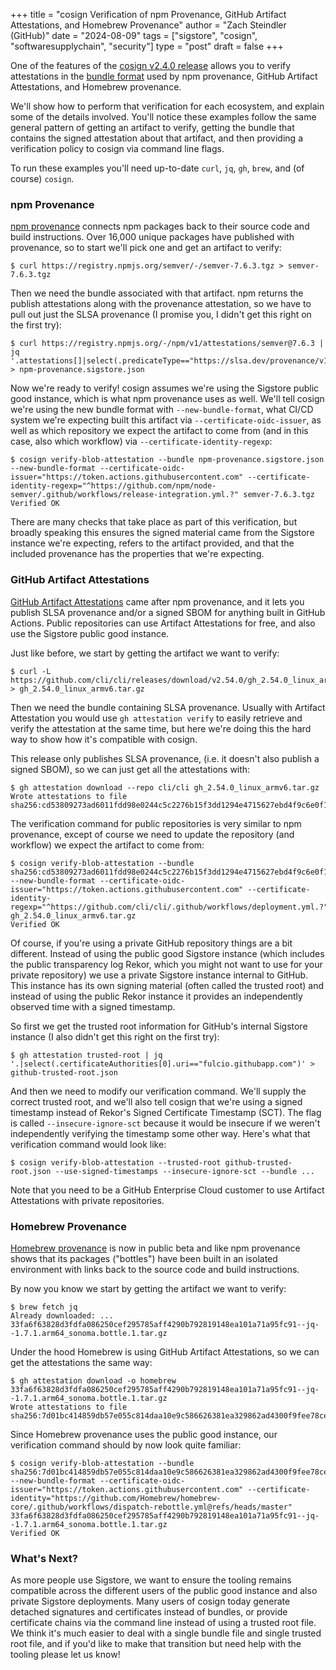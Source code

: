+++
title = "cosign Verification of npm Provenance, GitHub Artifact Attestations, and Homebrew Provenance"
author = "Zach Steindler (GitHub)"
date = "2024-08-09"
tags = ["sigstore", "cosign", "softwaresupplychain", "security"]
type = "post"
draft = false
+++

One of the features of the [cosign v2.4.0 release](https://github.com/sigstore/cosign/releases/tag/v2.4.0) allows you to verify attestations in the [bundle format](https://github.com/sigstore/protobuf-specs/blob/main/protos/sigstore_bundle.proto) used by npm provenance, GitHub Artifact Attestations, and Homebrew provenance.

We'll show how to perform that verification for each ecosystem, and explain some of the details involved. You'll notice these examples follow the same general pattern of getting an artifact to verify, getting the bundle that contains the signed attestation about that artifact, and then providing a verification policy to cosign via command line flags.

To run these examples you'll need up-to-date `curl`, `jq`, `gh`, `brew`, and (of course) `cosign`.

### npm Provenance

[npm provenance](https://docs.npmjs.com/generating-provenance-statements) connects npm packages back to their source code and build instructions. Over 16,000 unique packages have published with provenance, so to start we'll pick one and get an artifact to verify:

```
$ curl https://registry.npmjs.org/semver/-/semver-7.6.3.tgz > semver-7.6.3.tgz
```

Then we need the bundle associated with that artifact. npm returns the publish attestations along with the provenance attestation, so we have to pull out just the SLSA provenance (I promise you, I didn't get this right on the first try):

```
$ curl https://registry.npmjs.org/-/npm/v1/attestations/semver@7.6.3 | jq '.attestations[]|select(.predicateType=="https://slsa.dev/provenance/v1").bundle' > npm-provenance.sigstore.json
```

Now we're ready to verify! cosign assumes we're using the Sigstore public good instance, which is what npm provenance uses as well. We'll tell cosign we're using the new bundle format with `--new-bundle-format`, what CI/CD system we're expecting built this artifact via `--certificate-oidc-issuer`, as well as which repository we expect the artifact to come from (and in this case, also which workflow) via `--certificate-identity-regexp`:

```
$ cosign verify-blob-attestation --bundle npm-provenance.sigstore.json --new-bundle-format --certificate-oidc-issuer="https://token.actions.githubusercontent.com" --certificate-identity-regexp="^https://github.com/npm/node-semver/.github/workflows/release-integration.yml.?" semver-7.6.3.tgz
Verified OK
```

There are many checks that take place as part of this verification, but broadly speaking this ensures the signed material came from the Sigstore instance we're expecting, refers to the artifact provided, and that the included provenance has the properties that we're expecting.

### GitHub Artifact Attestations

[GitHub Artifact Attestations](https://docs.github.com/en/actions/security-for-github-actions/using-artifact-attestations/using-artifact-attestations-to-establish-provenance-for-builds) came after npm provenance, and it lets you publish SLSA provenance and/or a signed SBOM for anything built in GitHub Actions. Public repositories can use Artifact Attestations for free, and also use the Sigstore public good instance.

Just like before, we start by getting the artifact we want to verify:

```
$ curl -L https://github.com/cli/cli/releases/download/v2.54.0/gh_2.54.0_linux_armv6.tar.gz > gh_2.54.0_linux_armv6.tar.gz
```

Then we need the bundle containing SLSA provenance. Usually with Artifact Attestation you would use `gh attestation verify` to easily retrieve and verify the attestation at the same time, but here we're doing this the hard way to show how it's compatible with cosign.

This release only publishes SLSA provenance, (i.e. it doesn't also publish a signed SBOM), so we can just get all the attestations with:

```
$ gh attestation download --repo cli/cli gh_2.54.0_linux_armv6.tar.gz
Wrote attestations to file sha256:cd53809273ad6011fdd98e0244c5c2276b15f3dd1294e4715627ebd4f9c6e0f1.jsonl.
```

The verification command for public repositories is very similar to npm provenance, except of course we need to update the repository (and workflow) we expect the artifact to come from:

```
$ cosign verify-blob-attestation --bundle sha256:cd53809273ad6011fdd98e0244c5c2276b15f3dd1294e4715627ebd4f9c6e0f1.jsonl --new-bundle-format --certificate-oidc-issuer="https://token.actions.githubusercontent.com" --certificate-identity-regexp="^https://github.com/cli/cli/.github/workflows/deployment.yml.?" gh_2.54.0_linux_armv6.tar.gz
Verified OK
```

Of course, if you're using a private GitHub repository things are a bit different. Instead of using the public good Sigstore instance (which includes the public transparency log Rekor, which you might not want to use for your private repository) we use a private Sigstore instance internal to GitHub. This instance has its own signing material (often called the trusted root) and instead of using the public Rekor instance it provides an independently observed time with a signed timestamp.

So first we get the trusted root information for GitHub's internal Sigstore instance (I also didn't get this right on the first try):

```
$ gh attestation trusted-root | jq '.|select(.certificateAuthorities[0].uri=="fulcio.githubapp.com")' > github-trusted-root.json
```

And then we need to modify our verification command. We'll supply the correct trusted root, and we'll also tell cosign that we're using a signed timestamp instead of Rekor's Signed Certificate Timestamp (SCT). The flag is called `--insecure-ignore-sct` because it would be insecure if we weren't independently verifying the timestamp some other way. Here's what that verification command would look like:

```
$ cosign verify-blob-attestation --trusted-root github-trusted-root.json --use-signed-timestamps --insecure-ignore-sct --bundle ...
```

Note that you need to be a GitHub Enterprise Cloud customer to use Artifact Attestations with private repositories.

### Homebrew Provenance

[Homebrew provenance](https://blog.trailofbits.com/2024/05/14/a-peek-into-build-provenance-for-homebrew/) is now in public beta and like npm provenance shows that its packages ("bottles") have been built in an isolated environment with links back to the source code and build instructions.

By now you know we start by getting the artifact we want to verify:

```
$ brew fetch jq
Already downloaded: ... 33fa6f63828d3fdfa086250cef295785aff4290b792819148ea101a71a95fc91--jq--1.7.1.arm64_sonoma.bottle.1.tar.gz
```

Under the hood Homebrew is using GitHub Artifact Attestations, so we can get the attestations the same way:

```
$ gh attestation download -o homebrew 33fa6f63828d3fdfa086250cef295785aff4290b792819148ea101a71a95fc91--jq--1.7.1.arm64_sonoma.bottle.1.tar.gz
Wrote attestations to file sha256:7d01bc414859db57e055c814daa10e9c586626381ea329862ad4300f9fee78ce.jsonl.
```

Since Homebrew provenance uses the public good instance, our verification command should by now look quite familiar:

```
$ cosign verify-blob-attestation --bundle sha256:7d01bc414859db57e055c814daa10e9c586626381ea329862ad4300f9fee78ce.jsonl --new-bundle-format --certificate-oidc-issuer="https://token.actions.githubusercontent.com" --certificate-identity="https://github.com/Homebrew/homebrew-core/.github/workflows/dispatch-rebottle.yml@refs/heads/master" 33fa6f63828d3fdfa086250cef295785aff4290b792819148ea101a71a95fc91--jq--1.7.1.arm64_sonoma.bottle.1.tar.gz
Verified OK
```

### What's Next?

As more people use Sigstore, we want to ensure the tooling remains compatible across the different users of the public good instance and also private Sigstore deployments. Many users of cosign today generate detached signatures and certificates instead of bundles, or provide certificate chains via the command line instead of using a trusted root file. We think it's much easier to deal with a single bundle file and single trusted root file, and if you'd like to make that transition but need help with the tooling please let us know!
